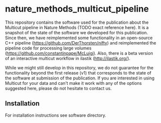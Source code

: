 # nature_methods_multicut_pipelineThis repository contains the software used for the publication about the Multicut pipeline in Nature Methods (TODO exact reference here).It is a snapshot of the state of the software we developed for this publication.Since then, we have reimplemented some functionality in an open-source C++ pipeline (https://github.com/DerThorsten/nifty) and reimplemented the pipeline code for processing large volumes (https://github.com/constantinpape/McLuigi).Also, there is a beta version of an interactive multicut workflow in ilastik (http://ilastik.org/).While we might still develop in this repository, we do not guarantee for the functionality beyond the first release (v1) that corresponds to the state of the software at submission of the publication.If you are interested in using Multicut for your data and can't make it work with any of the options suggested here, please do not hesitate to contact us.## InstallationFor installation instructions see software directory.